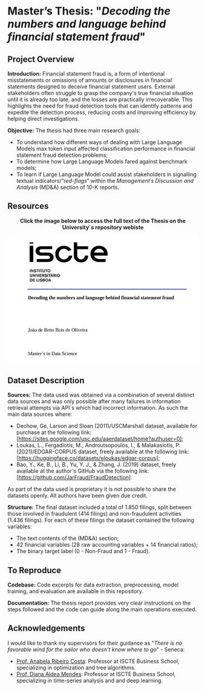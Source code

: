 # Master’s Thesis: "_Decoding the numbers and language behind financial statement fraud_"
## Project Overview

**Introduction:** Financial statement fraud is, a form of intentional misstatements or omissions of amounts or disclosures in financial statements designed to deceive financial statement users. External stakeholders often struggle to grasp the company's true financial situation until it is already too late, and the losses are practically irrecoverable. This highlights the need for fraud detection tools that can identify patterns and expedite the detection process, reducing costs and improving efficiency by helping direct investigations.

**Objective:** The thesis had three main research goals:
- To understand how different ways of dealing with Large Language Models max token input affected classification performance in financial statement fraud detection problems;
- To determine how Large Language Models fared against benchmark models;
- To learn if Large Language Model could assist stakeholders in signalling textual indicators/“_red-flags_” within the _Management´s Discussion and Analysis_ (MD&A) section of 10-K reports.

## Resources
<div align="center">
  <p><strong>Click the image below to access the full text of the Thesis on the University´s repository webiste </strong></p>
  <a href="https://repositorio.iscte-iul.pt/handle/10071/33578">
    <img src="../images/MasterThesis.png" alt="Time Series" width="600" />
  </a>
</div>

## Dataset Description

**Sources:** The data used was obtained via a combination of several distinct data sources and was only possible after many failures in information retrieval attempts via API´s which had incorrect information. As such the main data sources where:
- Dechow, Ge, Larson and Sloan (2011)/USCMarshall dataset, available for purchase at the following link: [https://sites.google.com/usc.edu/aaerdataset/home?authuser=0];
- Loukas, L., Fergadiotis, M., Androutsopoulos, I., & Malakasiotis, P. (2021)/EDGAR-CORPUS dataset, freely available at the following link: [https://huggingface.co/datasets/eloukas/edgar-corpus];
- Bao, Y., Ke, B., Li, B., Yu, Y. J., & Zhang, J. (2019) dataset, freely available at the author´s GitHub via the following link:[https://github.com/JarFraud/FraudDetection].

As part of the data used is proprietary it is not possible to share the datasets openly. All authors have been given due credit.

**Structure:** The final dataset included a total of 1.850 filings, split between those involved in fraudulent (414 filings) and non-fraudulent activities (1.436 filings). For each of these filings the dataset contained the following variables:
- The text contents of the (MD&A) section;
- 42 financial variables (28 raw accounting variables + 14 financial ratios);
- The binary target label (0 - Non-Fraud and 1 - Fraud).

## To Reproduce

**Codebase:** Code excerpts for data extraction, preprocessing, model training, and evaluation are available in this repository.

**Documentation:** The thesis report provides very clear instructions on the steps followed and the code can guide along the main operations executed.

## Acknowledgements

I would like to thank my supervisors for their guidance as "_There is no favorable wind for the sailor who doesn’t know where to go_" - Seneca:

- [Prof. Anabela Ribeiro Costa](https://ciencia.iscte-iul.pt/authors/anabela-ribeiro-dias-da-costa/cv): Professor at ISCTE Business School, specializing in optimization and tree algorithms.
- [Prof. Diana Aldea Mendes](https://ciencia.iscte-iul.pt/authors/diana-elisabeta-aldea-mendes/cv): Professor at ISCTE Business School, specializing in time-series analysis and and deep learning.
